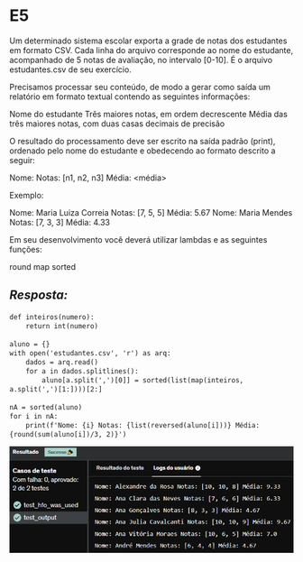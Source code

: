 # E5
Um determinado sistema escolar exporta a grade de notas dos estudantes em formato CSV. Cada linha do arquivo corresponde ao nome do estudante, acompanhado de 5 notas de avaliação, no intervalo [0-10]. É o arquivo estudantes.csv de seu exercício.

Precisamos processar seu conteúdo, de modo a gerar como saída um relatório em formato textual contendo as seguintes informações:

Nome do estudante
Três maiores notas, em ordem decrescente
Média das três maiores notas, com duas casas decimais de precisão

O resultado do processamento deve ser escrito na saída padrão (print), ordenado pelo nome do estudante e obedecendo ao formato descrito a seguir:

Nome: <nome estudante> Notas: [n1, n2, n3] Média: <média>

Exemplo:

Nome: Maria Luiza Correia Notas: [7, 5, 5] Média: 5.67
Nome: Maria Mendes Notas: [7, 3, 3] Média: 4.33

Em seu desenvolvimento você deverá utilizar lambdas e as seguintes funções:

round
map
sorted

## *Resposta:*
```
def inteiros(numero):
    return int(numero)

aluno = {}
with open('estudantes.csv', 'r') as arq:
    dados = arq.read()
    for a in dados.splitlines():
        aluno[a.split(',')[0]] = sorted(list(map(inteiros, a.split(',')[1:])))[2:]

nA = sorted(aluno)
for i in nA:
    print(f'Nome: {i} Notas: {list(reversed(aluno[i]))} Média: {round(sum(aluno[i])/3, 2)}')
```
![E5](../../Evidencia/Exercicio_de_programacao/Exercicio_5.png)